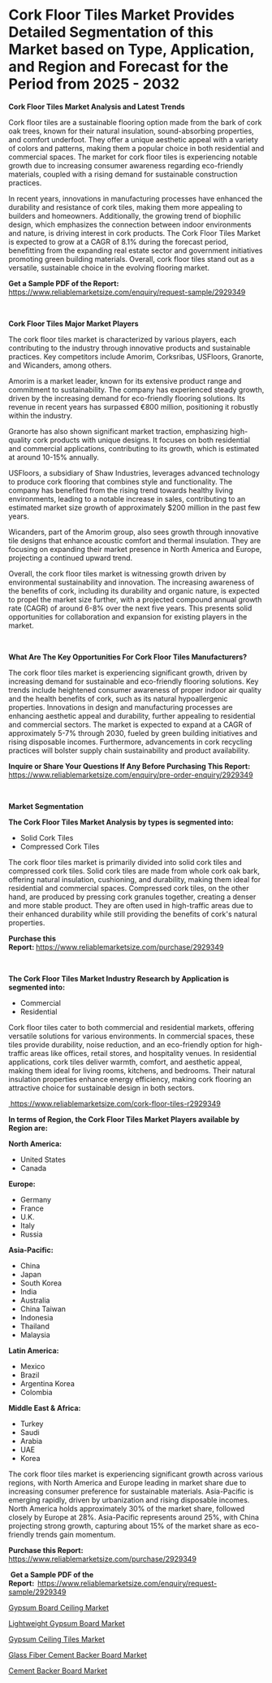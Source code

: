 <p><h1>Cork Floor Tiles Market Provides Detailed Segmentation of this Market based on Type, Application, and Region and Forecast for the Period from 2025 - 2032</h1></p><p><strong>Cork Floor Tiles Market Analysis and Latest Trends</strong></p>
<p><p>Cork floor tiles are a sustainable flooring option made from the bark of cork oak trees, known for their natural insulation, sound-absorbing properties, and comfort underfoot. They offer a unique aesthetic appeal with a variety of colors and patterns, making them a popular choice in both residential and commercial spaces. The market for cork floor tiles is experiencing notable growth due to increasing consumer awareness regarding eco-friendly materials, coupled with a rising demand for sustainable construction practices. </p><p>In recent years, innovations in manufacturing processes have enhanced the durability and resistance of cork tiles, making them more appealing to builders and homeowners. Additionally, the growing trend of biophilic design, which emphasizes the connection between indoor environments and nature, is driving interest in cork products. The Cork Floor Tiles Market is expected to grow at a CAGR of 8.1% during the forecast period, benefitting from the expanding real estate sector and government initiatives promoting green building materials. Overall, cork floor tiles stand out as a versatile, sustainable choice in the evolving flooring market.</p></p>
<p><strong>Get a Sample PDF of the Report:&nbsp;</strong> <a href="https://www.reliablemarketsize.com/enquiry/request-sample/2929349?utm_campaign=1832&utm_medium=2&utm_source=Github&utm_content=ia&utm_term=12032025&utm_id=cork-floor-tiles">https://www.reliablemarketsize.com/enquiry/request-sample/2929349</a></p>
<p>&nbsp;</p>
<p><strong>Cork Floor Tiles Major Market Players</strong></p>
<p><p>The cork floor tiles market is characterized by various players, each contributing to the industry through innovative products and sustainable practices. Key competitors include Amorim, Corksribas, USFloors, Granorte, and Wicanders, among others.</p><p>Amorim is a market leader, known for its extensive product range and commitment to sustainability. The company has experienced steady growth, driven by the increasing demand for eco-friendly flooring solutions. Its revenue in recent years has surpassed €800 million, positioning it robustly within the industry. </p><p>Granorte has also shown significant market traction, emphasizing high-quality cork products with unique designs. It focuses on both residential and commercial applications, contributing to its growth, which is estimated at around 10-15% annually. </p><p>USFloors, a subsidiary of Shaw Industries, leverages advanced technology to produce cork flooring that combines style and functionality. The company has benefited from the rising trend towards healthy living environments, leading to a notable increase in sales, contributing to an estimated market size growth of approximately $200 million in the past few years.</p><p>Wicanders, part of the Amorim group, also sees growth through innovative tile designs that enhance acoustic comfort and thermal insulation. They are focusing on expanding their market presence in North America and Europe, projecting a continued upward trend.</p><p>Overall, the cork floor tiles market is witnessing growth driven by environmental sustainability and innovation. The increasing awareness of the benefits of cork, including its durability and organic nature, is expected to propel the market size further, with a projected compound annual growth rate (CAGR) of around 6-8% over the next five years. This presents solid opportunities for collaboration and expansion for existing players in the market.</p></p>
<p>&nbsp;</p>
<p><strong>What Are The Key Opportunities For Cork Floor Tiles Manufacturers?</strong></p>
<p><p>The cork floor tiles market is experiencing significant growth, driven by increasing demand for sustainable and eco-friendly flooring solutions. Key trends include heightened consumer awareness of proper indoor air quality and the health benefits of cork, such as its natural hypoallergenic properties. Innovations in design and manufacturing processes are enhancing aesthetic appeal and durability, further appealing to residential and commercial sectors. The market is expected to expand at a CAGR of approximately 5-7% through 2030, fueled by green building initiatives and rising disposable incomes. Furthermore, advancements in cork recycling practices will bolster supply chain sustainability and product availability.</p></p>
<p><strong>Inquire or Share Your Questions If Any Before Purchasing This Report:</strong> <a href="https://www.reliablemarketsize.com/enquiry/pre-order-enquiry/2929349?utm_campaign=1832&utm_medium=2&utm_source=Github&utm_content=ia&utm_term=12032025&utm_id=cork-floor-tiles">https://www.reliablemarketsize.com/enquiry/pre-order-enquiry/2929349</a></p>
<p>&nbsp;</p>
<p><strong>Market Segmentation</strong></p>
<p><strong>The Cork Floor Tiles Market Analysis by types is segmented into:</strong></p>
<p><ul><li>Solid Cork Tiles</li><li>Compressed Cork Tiles</li></ul></p>
<p><p>The cork floor tiles market is primarily divided into solid cork tiles and compressed cork tiles. Solid cork tiles are made from whole cork oak bark, offering natural insulation, cushioning, and durability, making them ideal for residential and commercial spaces. Compressed cork tiles, on the other hand, are produced by pressing cork granules together, creating a denser and more stable product. They are often used in high-traffic areas due to their enhanced durability while still providing the benefits of cork's natural properties.</p></p>
<p><strong>Purchase this Report:&nbsp;</strong><a href="https://www.reliablemarketsize.com/purchase/2929349?utm_campaign=1832&utm_medium=2&utm_source=Github&utm_content=ia&utm_term=12032025&utm_id=cork-floor-tiles">https://www.reliablemarketsize.com/purchase/2929349</a></p>
<p>&nbsp;</p>
<p><strong>The Cork Floor Tiles Market Industry Research by Application is segmented into:</strong></p>
<p><ul><li>Commercial</li><li>Residential</li></ul></p>
<p><p>Cork floor tiles cater to both commercial and residential markets, offering versatile solutions for various environments. In commercial spaces, these tiles provide durability, noise reduction, and an eco-friendly option for high-traffic areas like offices, retail stores, and hospitality venues. In residential applications, cork tiles deliver warmth, comfort, and aesthetic appeal, making them ideal for living rooms, kitchens, and bedrooms. Their natural insulation properties enhance energy efficiency, making cork flooring an attractive choice for sustainable design in both sectors.</p></p>
<p><a href="https://www.reliablemarketsize.com/cork-floor-tiles-r2929349?utm_campaign=1832&utm_medium=2&utm_source=Github&utm_content=ia&utm_term=12032025&utm_id=cork-floor-tiles">&nbsp;https://www.reliablemarketsize.com/cork-floor-tiles-r2929349</a></p>
<p><strong>In terms of Region, the Cork Floor Tiles Market Players available by Region are:</strong></p>
<p>
    <p> <strong> North America: </strong>
        <ul>
            <li>United States</li>
            <li>Canada</li>
        </ul>
        </p> 
    <p> <strong> Europe: </strong>
        <ul>
            <li>Germany</li>
            <li>France</li>
            <li>U.K.</li>
            <li>Italy</li>
            <li>Russia</li>
        </ul>
        </p> 
    <p> <strong> Asia-Pacific: </strong>
        <ul>
            <li>China</li>
            <li>Japan</li>
            <li>South Korea</li>
            <li>India</li>
            <li>Australia</li>
            <li>China Taiwan</li>
            <li>Indonesia</li>
            <li>Thailand</li>
            <li>Malaysia</li>
        </ul>
        </p> 
    <p> <strong> Latin America: </strong>
        <ul>
            <li>Mexico</li>
            <li>Brazil</li>
            <li>Argentina Korea</li>
            <li>Colombia</li>
        </ul>
        </p> 
    <p> <strong> Middle East & Africa: </strong>
        <ul>
            <li>Turkey</li>
            <li>Saudi</li>
            <li>Arabia</li>
            <li>UAE</li>
            <li>Korea</li>
        </ul>
    </p>
    </p>
<p><p>The cork floor tiles market is experiencing significant growth across various regions, with North America and Europe leading in market share due to increasing consumer preference for sustainable materials. Asia-Pacific is emerging rapidly, driven by urbanization and rising disposable incomes. North America holds approximately 30% of the market share, followed closely by Europe at 28%. Asia-Pacific represents around 25%, with China projecting strong growth, capturing about 15% of the market share as eco-friendly trends gain momentum.</p></p>
<p><strong>Purchase this Report: </strong><a href="https://www.reliablemarketsize.com/purchase/2929349?utm_campaign=1832&utm_medium=2&utm_source=Github&utm_content=ia&utm_term=12032025&utm_id=cork-floor-tiles">https://www.reliablemarketsize.com/purchase/2929349</a></p>
<p>&nbsp;<strong>Get a Sample PDF of the Report:&nbsp;&nbsp;</strong><a href="https://www.reliablemarketsize.com/enquiry/request-sample/2929349?utm_campaign=1832&utm_medium=2&utm_source=Github&utm_content=ia&utm_term=12032025&utm_id=cork-floor-tiles">https://www.reliablemarketsize.com/enquiry/request-sample/2929349</a></p>
<p><strong></strong></p>
<p><p><a href="https://github.com/thapabylers2/Market-Research-Report-List-1/blob/main/gypsum-board-ceiling-market.md?utm_campaign=1832&utm_medium=2&utm_source=Github&utm_content=ia&utm_term=12032025&utm_id=cork-floor-tiles">Gypsum Board Ceiling Market</a></p><p><a href="https://github.com/motosyuliq/Market-Research-Report-List-1/blob/main/lightweight-gypsum-board-market.md?utm_campaign=1832&utm_medium=2&utm_source=Github&utm_content=ia&utm_term=12032025&utm_id=cork-floor-tiles">Lightweight Gypsum Board Market</a></p><p><a href="https://github.com/muskoaizahfi/Market-Research-Report-List-1/blob/main/gypsum-ceiling-tiles-market.md?utm_campaign=1832&utm_medium=2&utm_source=Github&utm_content=ia&utm_term=12032025&utm_id=cork-floor-tiles">Gypsum Ceiling Tiles Market</a></p><p><a href="https://github.com/nsmifidget3/Market-Research-Report-List-1/blob/main/glass-fiber-cement-backer-board-market.md?utm_campaign=1832&utm_medium=2&utm_source=Github&utm_content=ia&utm_term=12032025&utm_id=cork-floor-tiles">Glass Fiber Cement Backer Board Market</a></p><p><a href="https://github.com/lotoahshaiek/Market-Research-Report-List-1/blob/main/cement-backer-board-market.md?utm_campaign=1832&utm_medium=2&utm_source=Github&utm_content=ia&utm_term=12032025&utm_id=cork-floor-tiles">Cement Backer Board Market</a></p></p>